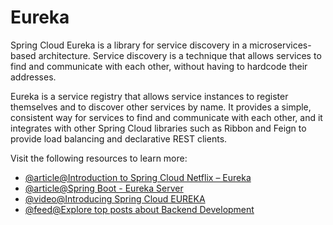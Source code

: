 # Eureka

Spring Cloud Eureka is a library for service discovery in a microservices-based architecture. Service discovery is a technique that allows services to find and communicate with each other, without having to hardcode their addresses.

Eureka is a service registry that allows service instances to register themselves and to discover other services by name. It provides a simple, consistent way for services to find and communicate with each other, and it integrates with other Spring Cloud libraries such as Ribbon and Feign to provide load balancing and declarative REST clients.

Visit the following resources to learn more:

- [@article@Introduction to Spring Cloud Netflix – Eureka](https://www.baeldung.com/spring-cloud-netflix-eureka)
- [@article@Spring Boot - Eureka Server](https://www.tutorialspoint.com/spring_boot/spring_boot_eureka_server.htm)
- [@video@Introducing Spring Cloud EUREKA](https://www.youtube.com/watch?v=1uNo1NrqsX4)
- [@feed@Explore top posts about Backend Development](https://app.daily.dev/tags/backend?ref=roadmapsh)